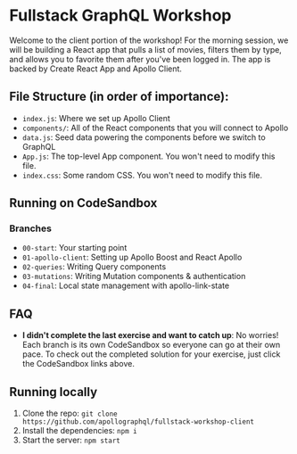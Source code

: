 # Fullstack GraphQL Workshop

Welcome to the client portion of the workshop! For the morning session, we will be building a React app that pulls a list of movies, filters them by type, and allows you to favorite them after you've been logged in. The app is backed by Create React App and Apollo Client.

## File Structure (in order of importance):
- `index.js`: Where we set up Apollo Client
- `components/`: All of the React components that you will connect to Apollo
- `data.js`: Seed data powering the components before we switch to GraphQL
- `App.js`: The top-level App component. You won't need to modify this file.
- `index.css`: Some random CSS. You won't need to modify this file.

## Running on CodeSandbox

### Branches
- `00-start`: Your starting point
- `01-apollo-client`: Setting up Apollo Boost and React Apollo
- `02-queries`: Writing Query components
- `03-mutations`: Writing Mutation components & authentication
- `04-final`: Local state management with apollo-link-state

## FAQ
- **I didn't complete the last exercise and want to catch up**: No worries! Each branch is its own CodeSandbox so everyone can go at their own pace. To check out the completed solution for your exercise, just click the CodeSandbox links above.

## Running locally

1. Clone the repo: `git clone https://github.com/apollographql/fullstack-workshop-client`
2. Install the dependencies: `npm i`
3. Start the server: `npm start`